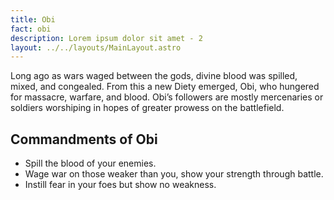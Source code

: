 ```yaml
---
title: Obi
fact: obi
description: Lorem ipsum dolor sit amet - 2
layout: ../../layouts/MainLayout.astro
---
```


Long ago as wars waged between the gods, divine blood was spilled, mixed, and congealed. From this a new Diety emerged, Obi, who hungered for massacre, warfare, and blood. Obi’s followers are mostly mercenaries or soldiers worshiping in hopes of greater prowess on the battlefield.

## Commandments of Obi
* Spill the blood of your enemies.
* Wage war on those weaker than you, show your strength through battle. 
* Instill fear in your foes but show no weakness.
